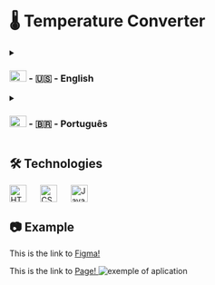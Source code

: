# 🌡 Temperature Converter
<details>
<summary>
<h3><img alt="US Flag" width="30px" height="20px" src="https://upload.wikimedia.org/wikipedia/en/thumb/a/a4/Flag_of_the_United_States.svg/125px-Flag_of_the_United_States.svg.png"> - 🇺🇸 - English</h3>
</summary>
This is my first project where I create the code myself, I know its simple, but everyone need to start with something basic. I've done some projects watching videos, but this is like copy and paste, and I don't think I learn much by doing that. So in this one I do tests and more tests, to reach a result, this is probably not the best code, but works!
</details>

<details>
<summary>
<h3><img alt="Bandeira do Brasil" width="30px" height="20px" src="https://upload.wikimedia.org/wikipedia/en/thumb/0/05/Flag_of_Brazil.svg/243px-Flag_of_Brazil.svg.png"> - 🇧🇷 - Português</h3>
</summary>
Esse é o meu primeiro projeto onde crio meu próprio código, eu sei que é algo simples, porem todos iniciamos com algo básico. Eu já fiz alguns projetos assistindo a vídeos, porem isso é apenas copiar e colar, e acho que não aprendo muito fazendo assim. Então nesse projeto eu fiz testes e mais testes, para chegar a um resultado, esse provavelmente não é o melhor código, porem funciona!
</details>

## 🛠 Technologies

<img align="center" alt="HTML5" width="30px" style="padding-right:20px;" src="https://cdn.jsdelivr.net/gh/devicons/devicon/icons/html5/html5-original.svg" />
<img align="center" alt="CSS3" width="30px" style="padding-right:20px;" src="https://cdn.jsdelivr.net/gh/devicons/devicon/icons/css3/css3-original.svg" />
<img align="center" alt="JavaScript" width="30px" style="padding-right:20px;" src="https://cdn.jsdelivr.net/gh/devicons/devicon/icons/javascript/javascript-original.svg" />

## 📷 Example
This is the link to 
<a target="_blank" href="https://www.figma.com/file/llSgncCm58ICdMRXqKESCN/TemperatureConverter?node-id=0%3A1&t=XvQ7xG8tP0uQjwM2-1">
  Figma!
</a>

This is the link to
<a target="_blank" href="https://joaovittorventurini.github.io/temperatureConverter/">
  Page!
 </a>
<img src="https://media.discordapp.net/attachments/1052320663819526144/1074167386615316591/image.png?width=1307&height=676" alt="exemple of aplication">
